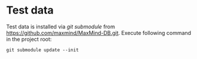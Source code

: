 # Test data

Test data is installed via _git submodule_ from https://github.com/maxmind/MaxMind-DB.git. Execute following command in the project root:

```shell
git submodule update --init
```
